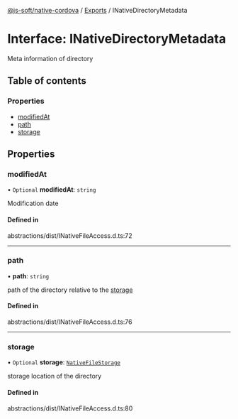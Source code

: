 [@js-soft/native-cordova](../README.md) / [Exports](../modules.md) / INativeDirectoryMetadata

# Interface: INativeDirectoryMetadata

Meta information of directory

## Table of contents

### Properties

-   [modifiedAt](INativeDirectoryMetadata.md#modifiedat)
-   [path](INativeDirectoryMetadata.md#path)
-   [storage](INativeDirectoryMetadata.md#storage)

## Properties

### modifiedAt

• `Optional` **modifiedAt**: `string`

Modification date

#### Defined in

abstractions/dist/INativeFileAccess.d.ts:72

---

### path

• **path**: `string`

path of the directory relative to the [storage](INativeDirectoryMetadata.md#storage)

#### Defined in

abstractions/dist/INativeFileAccess.d.ts:76

---

### storage

• `Optional` **storage**: [`NativeFileStorage`](../enums/NativeFileStorage.md)

storage location of the directory

#### Defined in

abstractions/dist/INativeFileAccess.d.ts:80
